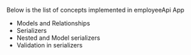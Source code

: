 Below is the list of concepts implemented in employeeApi App


 - Models and Relationships
 - Serializers 
 - Nested and Model serializers
 - Validation in serializers


